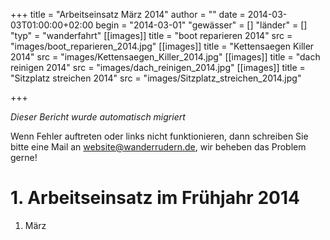 +++
title = "Arbeitseinsatz März 2014"
author = ""
date = 2014-03-03T01:00:00+02:00
begin = "2014-03-01"
"gewässer" = []
"länder" = []
"typ" = "wanderfahrt"
[[images]]
title = "boot reparieren 2014"
src = "images/boot_reparieren_2014.jpg"
[[images]]
title = "Kettensaegen Killer 2014"
src = "images/Kettensaegen_Killer_2014.jpg"
[[images]]
title = "dach reinigen 2014"
src = "images/dach_reinigen_2014.jpg"
[[images]]
title = "Sitzplatz streichen 2014"
src = "images/Sitzplatz_streichen_2014.jpg"

+++


*Dieser Bericht wurde automatisch migriert*

Wenn Fehler auftreten oder links nicht funktionieren, dann schreiben Sie bitte eine Mail an website@wanderrudern.de, wir beheben das Problem gerne!



# 1. Arbeitseinsatz im Frühjahr 2014


1. März